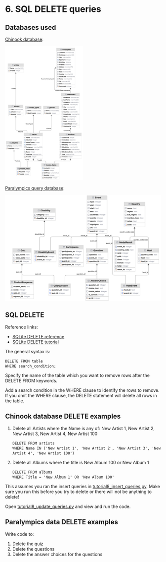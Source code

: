 # 6. SQL DELETE queries

## Databases used

[Chinook database](../../src/tutorialpkg/data_db_activity/chinook.db):

<img alt="ERD Chinook database" src="../img/erd-chinook.png" width=50%>

[Paralympics query database](../../src/tutorialpkg/data_db_activity/para_queries.db):

![ERD Paralmpics database for queries](../img/erd-para-queries.png)

## SQL DELETE

Reference links:

- [SQLite DELETE reference](https://www.sqlite.org/lang_delete.html)
- [SQLite DELETE tutorial](https://www.sqlitetutorial.net/sqlite-delete/)

The general syntax is:

```sqlite
DELETE FROM table
WHERE search_condition;
```

Specify the name of the table which you want to remove rows after the DELETE FROM keywords.

Add a search condition in the WHERE clause to identify the rows to remove. If you omit the WHERE clause, the DELETE
statement will delete all rows in the table.

## Chinook database DELETE examples

1. Delete all Artists where the Name is any of: New Artist 1, New Artist 2, New Artist 3, New Artist 4, New Artist 100
    ```sqlite
    DELETE FROM artists
    WHERE Name IN ('New Artist 1', 'New Artist 2', 'New Artist 3', 'New Artist 4', 'New Artist 100')
    ```
2. Delete all Albums where the title is New Album 100 or New Album 1
    ```sqlite
    DELETE FROM albums
    WHERE Title = 'New Album 1' OR 'New Album 100'
    ```

This assumes you ran the insert queries
in [tutorial8_insert_queries.py](../../src/tutorialpkg/week8_queries/insert_queries.py). Make sure you run
this before you try to delete or there will not be anything to delete!

Open [tutorial8_update_queries.py](../../src/tutorialpkg/week8_queries/update_queries.py) and view and run
the code.

## Paralympics data DELETE examples

Write code to:

1. Delete the quiz
2. Delete the questions
3. Delete the answer choices for the questions
